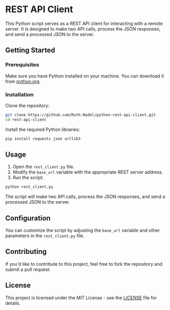 # REST API Client

This Python script serves as a REST API client for interacting with a remote server. It is designed to make two API calls, process the JSON responses, and send a processed JSON to the server.

## Getting Started

### Prerequisites

Make sure you have Python installed on your machine. You can download it from [python.org](https://www.python.org/).

### Installation

Clone the repository:

```bash
git clone https://github.com/Ruth-Nadel/python-rest-api-client.git
cd rest-api-client
```

Install the required Python libraries:

```bash
pip install requests json urllib3
```

## Usage

1. Open the `rest_client.py` file.
2. Modify the `base_url` variable with the appropriate REST server address.
3. Run the script:

```bash
python rest_client.py
```

The script will make two API calls, process the JSON responses, and send a processed JSON to the server.

## Configuration

You can customize the script by adjusting the `base_url` variable and other parameters in the `rest_client.py` file.

## Contributing

If you'd like to contribute to this project, feel free to fork the repository and submit a pull request.

## License

This project is licensed under the MIT License - see the [LICENSE](LICENSE) file for details.
